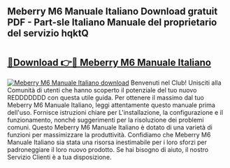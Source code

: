 ## Meberry M6 Manuale Italiano Download gratuit PDF - Part-sIe Italiano Manuale del proprietario del servizio hqktQ

# <h2><a href="http://df9z821.blite.top/?on=Meberry+M6+Manuale+Italiano">🔗Download 👉🔴 Meberry M6 Manuale Italiano</a></h2>

[![Meberry M6 Manuale Italiano download](https://i.imgur.com/lujVjoI.png)](http://df9z821.blite.top/?on=Meberry+M6+Manuale+Italiano)
Benvenuti nel Club! Unisciti alla Comunità di utenti che hanno scoperto il potenziale del tuo nuovo REDDDDDDD con questa utile guida. Per ottenere il massimo dal tuo Meberry M6 Manuale Italiano, leggi attentamente questo manuale prima dell'uso. Fornisce istruzioni chiare per L'installazione, la configurazione e il funzionamento, nonché suggerimenti per la risoluzione dei problemi comuni. Questo Meberry M6 Manuale Italiano è dotato di una varietà di funzioni per massimizzare la produttività. Confidiamo che Meberry M6 Manuale Italiano sia stata una risorsa inestimabile per i loro sforzi per padroneggiare il loro nuovo prodotto. Se hai bisogno di aiuto, il nostro Servizio Clienti è a tua disposizione.
